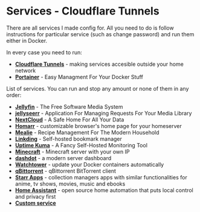 # Services - Cloudflare Tunnels
There are all services I made config for. All you need to do is follow instructions for particular service (such as change password) and run them either in Docker.

In every case you need to run:
- **[Cloudflare Tunnels](tunnels)** - making services accesible outside your home network
- **[Portainer](portainer)** - Easy Managment For Your Docker Stuff

List of services. You can run and stop any amount or none of them in any order:
- **[Jellyfin](jellyfin)** - The Free Software Media System
- **[jellyseerr](jellyseerr)** - Application For Managing Requests For Your Media Library
- **[NextCloud](nextcloud)** - A Safe Home For All Your Data
- **[Homarr](homarr)** - customizable browser's home page for your homeserver
- **[Mealie](mealie)** - Recipe Management For The Modern Household
- **[Linkding](linkding)** - Self-hosted bookmark manager
- **[Uptime Kuma](uptime_kuma)** - A Fancy Self-Hosted Monitoring Tool
- **[Minecraft](minecraft)** - Minecraft server with your own IP
- **[dashdot](dashdot)** - a modern server dashboard
- **[Watchtower](watchtower)** - update your Docker containers automatically
- **[qBittorrent](qbittorrent)** - qBittorrent BitTorrent client
- **[Starr Apps](starr_apps)** - collection managers apps with similar functionalities for anime, tv shows, movies, music and ebooks
- **[Home Assistant](homeassistant)** - open source home automation that puts local control and privacy first
- **[Custom service](custom)**
